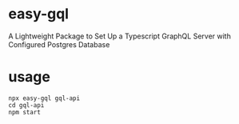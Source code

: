# easy-gql
A Lightweight Package to Set Up a Typescript GraphQL Server with Configured Postgres Database

# usage
```
npx easy-gql gql-api
cd gql-api
npm start
```
